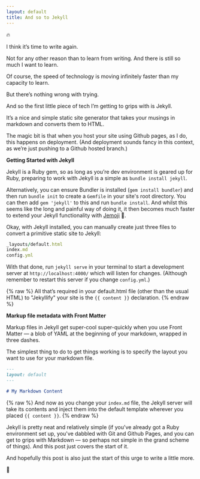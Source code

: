 ```yaml
---
layout: default
title: And so to Jekyll
---
```

:fire:

I think it’s time to write again.

Not for any other reason than to learn from writing. And there is still so much I want to learn.

Of course, the speed of technology is moving infinitely faster than my capacity to learn.

But there’s nothing wrong with trying.

And so the first little piece of tech I’m getting to grips with is Jekyll.

It’s a nice and simple static site generator that takes your musings in markdown and converts them to HTML.

The magic bit is that when you host your site using Github pages, as I do, this happens on deployment. (And deployment sounds fancy in this context, as we’re just pushing to a Github hosted branch.)

**Getting Started with Jekyll**

Jekyll is a Ruby gem, so as long as you’re dev environment is geared up for Ruby, preparing to work with Jekyll is a simple as `bundle install jekyll`.

Alternatively, you can ensure Bundler is installed (`gem install bundler`) and then
run `bundle init` to create a `Gemfile` in your site's root directory. You can then add `gem 'jekyll'` to this and run `bundle install`. And whilst this seems like the
long and painful way of doing it, it then becomes much faster to extend your Jekyll
functionality with [Jemoji](https://github.com/jekyll/jemoji) :tada:.

Okay, with Jekyll installed, you can manually create just three files to convert a primitive static site to Jekyll:

```ruby
_layouts/default.html
index.md
config.yml
```

With that done, run `jekyll serve` in your terminal to start a development server
at `http://localhost:4000/` which will listen for changes. (Although remember to restart this server if you change `config.yml`.)

{% raw %}
All that’s required in your default.html file (other than the usual HTML) to "Jekyllify" your site is the `{{ content }}` declaration.
{% endraw %}

**Markup file metadata with Front Matter**

Markup files in Jekyll get super-cool super-quickly when you use Front Matter — a blob of YAML at the beginning of your markdown, wrapped in three dashes.

The simplest thing to do to get things working is to specify the layout you want to use for your markdown file.

```markdown
---
layout: default
---

# My Markdown Content
```

{% raw %}
And now as you change your `index.md` file, the Jekyll server will take its contents and inject them into the default template wherever you placed ``{{ content }}``.
{% endraw %}

Jekyll is pretty neat and relatively simple (if you've already got a Ruby environment set up, you've dabbled with Git and Github Pages, and you can get to grips with Markdown &mdash; so perhaps not simple in the grand scheme of things). And this post just covers the start of it.

And hopefully this post is also just the start of this urge to write a little more.

:ocean:
